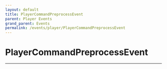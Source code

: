 ```yaml
---
layout: default
title: PlayerCommandPreprocessEvent
parent: Player Events
grand_parent: Events
permalink: /events/player/PlayerCommandPreprocessEvent
---
```


# PlayerCommandPreprocessEvent

---
